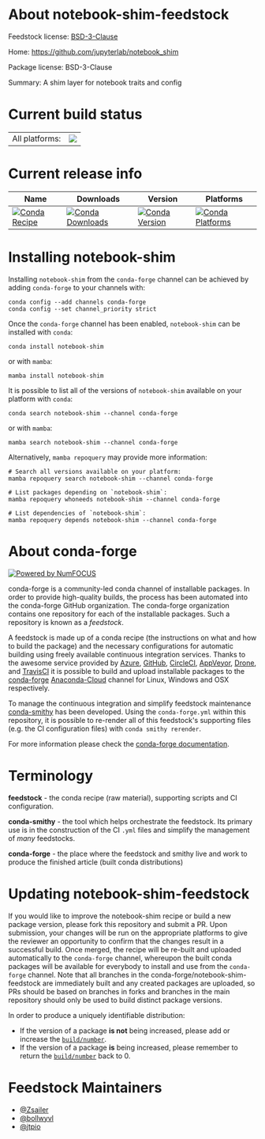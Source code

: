 About notebook-shim-feedstock
=============================

Feedstock license: [BSD-3-Clause](https://github.com/conda-forge/notebook-shim-feedstock/blob/main/LICENSE.txt)

Home: https://github.com/jupyterlab/notebook_shim

Package license: BSD-3-Clause

Summary: A shim layer for notebook traits and config

Current build status
====================


<table><tr><td>All platforms:</td>
    <td>
      <a href="https://dev.azure.com/conda-forge/feedstock-builds/_build/latest?definitionId=15575&branchName=main">
        <img src="https://dev.azure.com/conda-forge/feedstock-builds/_apis/build/status/notebook-shim-feedstock?branchName=main">
      </a>
    </td>
  </tr>
</table>

Current release info
====================

| Name | Downloads | Version | Platforms |
| --- | --- | --- | --- |
| [![Conda Recipe](https://img.shields.io/badge/recipe-notebook--shim-green.svg)](https://anaconda.org/conda-forge/notebook-shim) | [![Conda Downloads](https://img.shields.io/conda/dn/conda-forge/notebook-shim.svg)](https://anaconda.org/conda-forge/notebook-shim) | [![Conda Version](https://img.shields.io/conda/vn/conda-forge/notebook-shim.svg)](https://anaconda.org/conda-forge/notebook-shim) | [![Conda Platforms](https://img.shields.io/conda/pn/conda-forge/notebook-shim.svg)](https://anaconda.org/conda-forge/notebook-shim) |

Installing notebook-shim
========================

Installing `notebook-shim` from the `conda-forge` channel can be achieved by adding `conda-forge` to your channels with:

```
conda config --add channels conda-forge
conda config --set channel_priority strict
```

Once the `conda-forge` channel has been enabled, `notebook-shim` can be installed with `conda`:

```
conda install notebook-shim
```

or with `mamba`:

```
mamba install notebook-shim
```

It is possible to list all of the versions of `notebook-shim` available on your platform with `conda`:

```
conda search notebook-shim --channel conda-forge
```

or with `mamba`:

```
mamba search notebook-shim --channel conda-forge
```

Alternatively, `mamba repoquery` may provide more information:

```
# Search all versions available on your platform:
mamba repoquery search notebook-shim --channel conda-forge

# List packages depending on `notebook-shim`:
mamba repoquery whoneeds notebook-shim --channel conda-forge

# List dependencies of `notebook-shim`:
mamba repoquery depends notebook-shim --channel conda-forge
```


About conda-forge
=================

[![Powered by
NumFOCUS](https://img.shields.io/badge/powered%20by-NumFOCUS-orange.svg?style=flat&colorA=E1523D&colorB=007D8A)](https://numfocus.org)

conda-forge is a community-led conda channel of installable packages.
In order to provide high-quality builds, the process has been automated into the
conda-forge GitHub organization. The conda-forge organization contains one repository
for each of the installable packages. Such a repository is known as a *feedstock*.

A feedstock is made up of a conda recipe (the instructions on what and how to build
the package) and the necessary configurations for automatic building using freely
available continuous integration services. Thanks to the awesome service provided by
[Azure](https://azure.microsoft.com/en-us/services/devops/), [GitHub](https://github.com/),
[CircleCI](https://circleci.com/), [AppVeyor](https://www.appveyor.com/),
[Drone](https://cloud.drone.io/welcome), and [TravisCI](https://travis-ci.com/)
it is possible to build and upload installable packages to the
[conda-forge](https://anaconda.org/conda-forge) [Anaconda-Cloud](https://anaconda.org/)
channel for Linux, Windows and OSX respectively.

To manage the continuous integration and simplify feedstock maintenance
[conda-smithy](https://github.com/conda-forge/conda-smithy) has been developed.
Using the ``conda-forge.yml`` within this repository, it is possible to re-render all of
this feedstock's supporting files (e.g. the CI configuration files) with ``conda smithy rerender``.

For more information please check the [conda-forge documentation](https://conda-forge.org/docs/).

Terminology
===========

**feedstock** - the conda recipe (raw material), supporting scripts and CI configuration.

**conda-smithy** - the tool which helps orchestrate the feedstock.
                   Its primary use is in the construction of the CI ``.yml`` files
                   and simplify the management of *many* feedstocks.

**conda-forge** - the place where the feedstock and smithy live and work to
                  produce the finished article (built conda distributions)


Updating notebook-shim-feedstock
================================

If you would like to improve the notebook-shim recipe or build a new
package version, please fork this repository and submit a PR. Upon submission,
your changes will be run on the appropriate platforms to give the reviewer an
opportunity to confirm that the changes result in a successful build. Once
merged, the recipe will be re-built and uploaded automatically to the
`conda-forge` channel, whereupon the built conda packages will be available for
everybody to install and use from the `conda-forge` channel.
Note that all branches in the conda-forge/notebook-shim-feedstock are
immediately built and any created packages are uploaded, so PRs should be based
on branches in forks and branches in the main repository should only be used to
build distinct package versions.

In order to produce a uniquely identifiable distribution:
 * If the version of a package **is not** being increased, please add or increase
   the [``build/number``](https://docs.conda.io/projects/conda-build/en/latest/resources/define-metadata.html#build-number-and-string).
 * If the version of a package **is** being increased, please remember to return
   the [``build/number``](https://docs.conda.io/projects/conda-build/en/latest/resources/define-metadata.html#build-number-and-string)
   back to 0.

Feedstock Maintainers
=====================

* [@Zsailer](https://github.com/Zsailer/)
* [@bollwyvl](https://github.com/bollwyvl/)
* [@jtpio](https://github.com/jtpio/)

